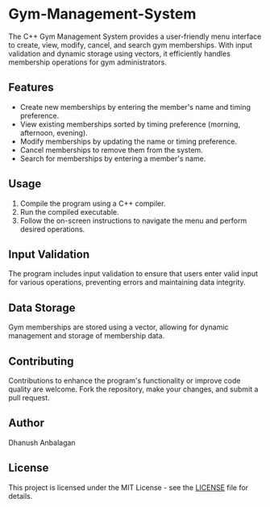 # Gym-Management-System
The C++ Gym Management System provides a user-friendly menu interface to create, view, modify, cancel, and search gym memberships. With input validation and dynamic storage using vectors, it efficiently handles membership operations for gym administrators.

## Features

- Create new memberships by entering the member's name and timing preference.
- View existing memberships sorted by timing preference (morning, afternoon, evening).
- Modify memberships by updating the name or timing preference.
- Cancel memberships to remove them from the system.
- Search for memberships by entering a member's name.

## Usage

1. Compile the program using a C++ compiler.
2. Run the compiled executable.
3. Follow the on-screen instructions to navigate the menu and perform desired operations.

## Input Validation

The program includes input validation to ensure that users enter valid input for various operations, preventing errors and maintaining data integrity.

## Data Storage

Gym memberships are stored using a vector, allowing for dynamic management and storage of membership data.

## Contributing

Contributions to enhance the program's functionality or improve code quality are welcome. Fork the repository, make your changes, and submit a pull request.

## Author

Dhanush Anbalagan
## License

This project is licensed under the MIT License - see the [LICENSE](LICENSE) file for details.

